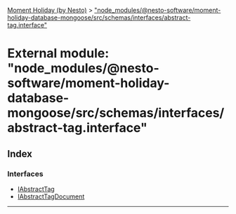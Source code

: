 [Moment Holiday (by Nesto)](../README.md) > ["node_modules/@nesto-software/moment-holiday-database-mongoose/src/schemas/interfaces/abstract-tag.interface"](../modules/_node_modules__nesto_software_moment_holiday_database_mongoose_src_schemas_interfaces_abstract_tag_interface_.md)

# External module: "node_modules/@nesto-software/moment-holiday-database-mongoose/src/schemas/interfaces/abstract-tag.interface"

## Index

### Interfaces

* [IAbstractTag](../interfaces/_node_modules__nesto_software_moment_holiday_database_mongoose_src_schemas_interfaces_abstract_tag_interface_.iabstracttag.md)
* [IAbstractTagDocument](../interfaces/_node_modules__nesto_software_moment_holiday_database_mongoose_src_schemas_interfaces_abstract_tag_interface_.iabstracttagdocument.md)

---

